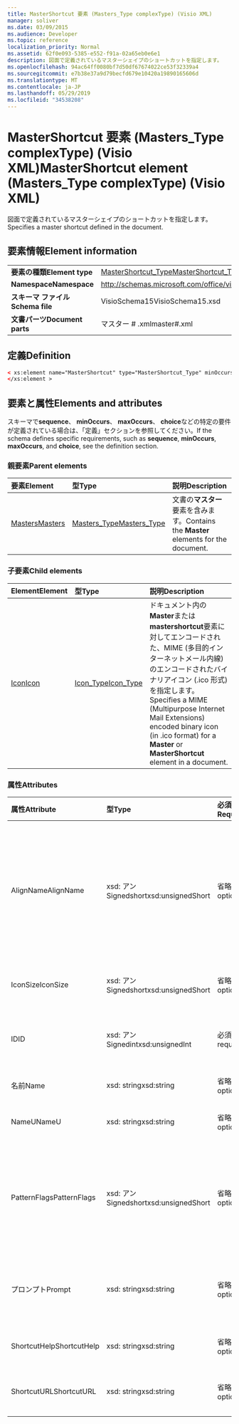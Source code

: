 ```yaml
---
title: MasterShortcut 要素 (Masters_Type complexType) (Visio XML)
manager: soliver
ms.date: 03/09/2015
ms.audience: Developer
ms.topic: reference
localization_priority: Normal
ms.assetid: 62f0e093-5385-e552-f91a-02a65eb0e6e1
description: 図面で定義されているマスターシェイプのショートカットを指定します。
ms.openlocfilehash: 94ac64ff0080bf7d50df67674022ce53f32339a4
ms.sourcegitcommit: e7b38e37a9d79becfd679e10420a19890165606d
ms.translationtype: MT
ms.contentlocale: ja-JP
ms.lasthandoff: 05/29/2019
ms.locfileid: "34538208"
---
```

# <a name="mastershortcut-element-masterstype-complextype-visio-xml"></a><span data-ttu-id="2effa-103">MasterShortcut 要素 (Masters_Type complexType) (Visio XML)</span><span class="sxs-lookup"><span data-stu-id="2effa-103">MasterShortcut element (Masters_Type complexType) (Visio XML)</span></span>

<span data-ttu-id="2effa-104">図面で定義されているマスターシェイプのショートカットを指定します。</span><span class="sxs-lookup"><span data-stu-id="2effa-104">Specifies a master shortcut defined in the document.</span></span>
  
## <a name="element-information"></a><span data-ttu-id="2effa-105">要素情報</span><span class="sxs-lookup"><span data-stu-id="2effa-105">Element information</span></span>

|||
|:-----|:-----|
|<span data-ttu-id="2effa-106">**要素の種類**</span><span class="sxs-lookup"><span data-stu-id="2effa-106">**Element type**</span></span> <br/> |[<span data-ttu-id="2effa-107">MasterShortcut_Type</span><span class="sxs-lookup"><span data-stu-id="2effa-107">MasterShortcut_Type</span></span>](mastershortcut_type-complextypevisio-xml.md) <br/> |
|<span data-ttu-id="2effa-108">**Namespace**</span><span class="sxs-lookup"><span data-stu-id="2effa-108">**Namespace**</span></span> <br/> |http://schemas.microsoft.com/office/visio/2012/main  <br/> |
|<span data-ttu-id="2effa-109">**スキーマ ファイル**</span><span class="sxs-lookup"><span data-stu-id="2effa-109">**Schema file**</span></span> <br/> |<span data-ttu-id="2effa-110">VisioSchema15</span><span class="sxs-lookup"><span data-stu-id="2effa-110">VisioSchema15.xsd</span></span>  <br/> |
|<span data-ttu-id="2effa-111">**文書パーツ**</span><span class="sxs-lookup"><span data-stu-id="2effa-111">**Document parts**</span></span> <br/> |<span data-ttu-id="2effa-112">マスター # .xml</span><span class="sxs-lookup"><span data-stu-id="2effa-112">master#.xml</span></span>  <br/> |
   
## <a name="definition"></a><span data-ttu-id="2effa-113">定義</span><span class="sxs-lookup"><span data-stu-id="2effa-113">Definition</span></span>

```XML
< xs:element name="MasterShortcut" type="MasterShortcut_Type" minOccurs="0" maxOccurs="unbounded" >
</xs:element >
```

## <a name="elements-and-attributes"></a><span data-ttu-id="2effa-114">要素と属性</span><span class="sxs-lookup"><span data-stu-id="2effa-114">Elements and attributes</span></span>

<span data-ttu-id="2effa-115">スキーマで**sequence**、 **minOccurs**、 **maxOccurs**、 **choice**などの特定の要件が定義されている場合は、「定義」セクションを参照してください。</span><span class="sxs-lookup"><span data-stu-id="2effa-115">If the schema defines specific requirements, such as **sequence**, **minOccurs**, **maxOccurs**, and **choice**, see the definition section.</span></span> 
  
### <a name="parent-elements"></a><span data-ttu-id="2effa-116">親要素</span><span class="sxs-lookup"><span data-stu-id="2effa-116">Parent elements</span></span>

|<span data-ttu-id="2effa-117">**要素**</span><span class="sxs-lookup"><span data-stu-id="2effa-117">**Element**</span></span>|<span data-ttu-id="2effa-118">**型**</span><span class="sxs-lookup"><span data-stu-id="2effa-118">**Type**</span></span>|<span data-ttu-id="2effa-119">**説明**</span><span class="sxs-lookup"><span data-stu-id="2effa-119">**Description**</span></span>|
|:-----|:-----|:-----|
|[<span data-ttu-id="2effa-120">Masters</span><span class="sxs-lookup"><span data-stu-id="2effa-120">Masters</span></span>](masters-elementvisio-xml.md) <br/> |[<span data-ttu-id="2effa-121">Masters_Type</span><span class="sxs-lookup"><span data-stu-id="2effa-121">Masters_Type</span></span>](masters_type-complextypevisio-xml.md) <br/> |<span data-ttu-id="2effa-122">文書の**マスター**要素を含みます。</span><span class="sxs-lookup"><span data-stu-id="2effa-122">Contains the **Master** elements for the document.</span></span>  <br/> |
   
### <a name="child-elements"></a><span data-ttu-id="2effa-123">子要素</span><span class="sxs-lookup"><span data-stu-id="2effa-123">Child elements</span></span>

|<span data-ttu-id="2effa-124">**Element**</span><span class="sxs-lookup"><span data-stu-id="2effa-124">**Element**</span></span>|<span data-ttu-id="2effa-125">**型**</span><span class="sxs-lookup"><span data-stu-id="2effa-125">**Type**</span></span>|<span data-ttu-id="2effa-126">**説明**</span><span class="sxs-lookup"><span data-stu-id="2effa-126">**Description**</span></span>|
|:-----|:-----|:-----|
|[<span data-ttu-id="2effa-127">Icon</span><span class="sxs-lookup"><span data-stu-id="2effa-127">Icon</span></span>](icon-element-mastershortcut_type-complextypevisio-xml.md) <br/> |[<span data-ttu-id="2effa-128">Icon_Type</span><span class="sxs-lookup"><span data-stu-id="2effa-128">Icon_Type</span></span>](icon_type-complextypevisio-xml.md) <br/> |<span data-ttu-id="2effa-129">ドキュメント内の**Master**または**mastershortcut**要素に対してエンコードされた、MIME (多目的インターネットメール内線) のエンコードされたバイナリアイコン (.ico 形式) を指定します。</span><span class="sxs-lookup"><span data-stu-id="2effa-129">Specifies a MIME (Multipurpose Internet Mail Extensions) encoded binary icon (in .ico format) for a **Master** or **MasterShortcut** element in a document.</span></span>  <br/> |
   
### <a name="attributes"></a><span data-ttu-id="2effa-130">属性</span><span class="sxs-lookup"><span data-stu-id="2effa-130">Attributes</span></span>

|<span data-ttu-id="2effa-131">**属性**</span><span class="sxs-lookup"><span data-stu-id="2effa-131">**Attribute**</span></span>|<span data-ttu-id="2effa-132">**型**</span><span class="sxs-lookup"><span data-stu-id="2effa-132">**Type**</span></span>|<span data-ttu-id="2effa-133">**必須**</span><span class="sxs-lookup"><span data-stu-id="2effa-133">**Required**</span></span>|<span data-ttu-id="2effa-134">**説明**</span><span class="sxs-lookup"><span data-stu-id="2effa-134">**Description**</span></span>|<span data-ttu-id="2effa-135">**可能な値**</span><span class="sxs-lookup"><span data-stu-id="2effa-135">**Possible values**</span></span>|
|:-----|:-----|:-----|:-----|:-----|
|<span data-ttu-id="2effa-136">AlignName</span><span class="sxs-lookup"><span data-stu-id="2effa-136">AlignName</span></span>  <br/> |<span data-ttu-id="2effa-137">xsd: アン Signedshort</span><span class="sxs-lookup"><span data-stu-id="2effa-137">xsd:unsignedShort</span></span>  <br/> |<span data-ttu-id="2effa-138">省略可能</span><span class="sxs-lookup"><span data-stu-id="2effa-138">optional</span></span>  <br/> |<span data-ttu-id="2effa-139">ステンシルウィンドウ内の要素のテキストを左、右、または中央に配置するかどうかを指定します。</span><span class="sxs-lookup"><span data-stu-id="2effa-139">Specifies whether the element's text in the stencil window is aligned left, right, or center.</span></span>  <br/> |<span data-ttu-id="2effa-140">Xsd: _ Signedshort 型の値。</span><span class="sxs-lookup"><span data-stu-id="2effa-140">Values of the xsd:unsignedShort type.</span></span>  <br/> |
|<span data-ttu-id="2effa-141">IconSize</span><span class="sxs-lookup"><span data-stu-id="2effa-141">IconSize</span></span>  <br/> |<span data-ttu-id="2effa-142">xsd: アン Signedshort</span><span class="sxs-lookup"><span data-stu-id="2effa-142">xsd:unsignedShort</span></span>  <br/> |<span data-ttu-id="2effa-143">省略可能</span><span class="sxs-lookup"><span data-stu-id="2effa-143">optional</span></span>  <br/> |<span data-ttu-id="2effa-144">要素のアイコンのサイズ。</span><span class="sxs-lookup"><span data-stu-id="2effa-144">The size of the element's icon.</span></span>  <br/> |<span data-ttu-id="2effa-145">Xsd: _ Signedshort 型の値。</span><span class="sxs-lookup"><span data-stu-id="2effa-145">Values of the xsd:unsignedShort type.</span></span>  <br/> |
|<span data-ttu-id="2effa-146">ID</span><span class="sxs-lookup"><span data-stu-id="2effa-146">ID</span></span>  <br/> |<span data-ttu-id="2effa-147">xsd: アン Signedint</span><span class="sxs-lookup"><span data-stu-id="2effa-147">xsd:unsignedInt</span></span>  <br/> |<span data-ttu-id="2effa-148">必須</span><span class="sxs-lookup"><span data-stu-id="2effa-148">required</span></span>  <br/> |<span data-ttu-id="2effa-149">親要素内の要素の一意の ID。</span><span class="sxs-lookup"><span data-stu-id="2effa-149">The unique ID of the element within its parent element.</span></span>  <br/> |<span data-ttu-id="2effa-150">Xsd:/Signedint 型の値。</span><span class="sxs-lookup"><span data-stu-id="2effa-150">Values of the xsd:unsignedInt type.</span></span>  <br/> |
|<span data-ttu-id="2effa-151">名前</span><span class="sxs-lookup"><span data-stu-id="2effa-151">Name</span></span>  <br/> |<span data-ttu-id="2effa-152">xsd: string</span><span class="sxs-lookup"><span data-stu-id="2effa-152">xsd:string</span></span>  <br/> |<span data-ttu-id="2effa-153">省略可能</span><span class="sxs-lookup"><span data-stu-id="2effa-153">optional</span></span>  <br/> |<span data-ttu-id="2effa-154">要素の名前。</span><span class="sxs-lookup"><span data-stu-id="2effa-154">The name of the element.</span></span>  <br/> |<span data-ttu-id="2effa-155">Xsd: string 型の値。</span><span class="sxs-lookup"><span data-stu-id="2effa-155">Values of the xsd:string type.</span></span>  <br/> |
|<span data-ttu-id="2effa-156">NameU</span><span class="sxs-lookup"><span data-stu-id="2effa-156">NameU</span></span>  <br/> |<span data-ttu-id="2effa-157">xsd: string</span><span class="sxs-lookup"><span data-stu-id="2effa-157">xsd:string</span></span>  <br/> |<span data-ttu-id="2effa-158">省略可能</span><span class="sxs-lookup"><span data-stu-id="2effa-158">optional</span></span>  <br/> |<span data-ttu-id="2effa-159">要素の汎用名。</span><span class="sxs-lookup"><span data-stu-id="2effa-159">The universal name of the element.</span></span>  <br/> |<span data-ttu-id="2effa-160">Xsd: string 型の値。</span><span class="sxs-lookup"><span data-stu-id="2effa-160">Values of the xsd:string type.</span></span>  <br/> |
|<span data-ttu-id="2effa-161">PatternFlags</span><span class="sxs-lookup"><span data-stu-id="2effa-161">PatternFlags</span></span>  <br/> |<span data-ttu-id="2effa-162">xsd: アン Signedshort</span><span class="sxs-lookup"><span data-stu-id="2effa-162">xsd:unsignedShort</span></span>  <br/> |<span data-ttu-id="2effa-163">省略可能</span><span class="sxs-lookup"><span data-stu-id="2effa-163">optional</span></span>  <br/> |<span data-ttu-id="2effa-164">マスター シェイプをユーザー設定のパターンとして使用するかどうかを指定します。</span><span class="sxs-lookup"><span data-stu-id="2effa-164">Determines whether a master behaves as a custom pattern.</span></span>  <br/> |<span data-ttu-id="2effa-165">Xsd: _ Signedshort 型の値。</span><span class="sxs-lookup"><span data-stu-id="2effa-165">Values of the xsd:unsignedShort type.</span></span>  <br/> |
|<span data-ttu-id="2effa-166">プロンプト</span><span class="sxs-lookup"><span data-stu-id="2effa-166">Prompt</span></span>  <br/> |<span data-ttu-id="2effa-167">xsd: string</span><span class="sxs-lookup"><span data-stu-id="2effa-167">xsd:string</span></span>  <br/> |<span data-ttu-id="2effa-168">省略可能</span><span class="sxs-lookup"><span data-stu-id="2effa-168">optional</span></span>  <br/> |<span data-ttu-id="2effa-169">要素のステータスバーとツールヒントのプロンプト。</span><span class="sxs-lookup"><span data-stu-id="2effa-169">The status bar and tool tip prompt for the element.</span></span>  <br/> |<span data-ttu-id="2effa-170">Xsd: string 型の値。</span><span class="sxs-lookup"><span data-stu-id="2effa-170">Values of the xsd:string type.</span></span>  <br/> |
|<span data-ttu-id="2effa-171">ShortcutHelp</span><span class="sxs-lookup"><span data-stu-id="2effa-171">ShortcutHelp</span></span>  <br/> |<span data-ttu-id="2effa-172">xsd: string</span><span class="sxs-lookup"><span data-stu-id="2effa-172">xsd:string</span></span>  <br/> |<span data-ttu-id="2effa-173">省略可能</span><span class="sxs-lookup"><span data-stu-id="2effa-173">optional</span></span>  <br/> |<span data-ttu-id="2effa-174">要素のヘルプ文字列。</span><span class="sxs-lookup"><span data-stu-id="2effa-174">A help string for the element.</span></span>  <br/> |<span data-ttu-id="2effa-175">Xsd: string 型の値。</span><span class="sxs-lookup"><span data-stu-id="2effa-175">Values of the xsd:string type.</span></span>  <br/> |
|<span data-ttu-id="2effa-176">ShortcutURL</span><span class="sxs-lookup"><span data-stu-id="2effa-176">ShortcutURL</span></span>  <br/> |<span data-ttu-id="2effa-177">xsd: string</span><span class="sxs-lookup"><span data-stu-id="2effa-177">xsd:string</span></span>  <br/> |<span data-ttu-id="2effa-178">省略可能</span><span class="sxs-lookup"><span data-stu-id="2effa-178">optional</span></span>  <br/> |<span data-ttu-id="2effa-179">**Mastershortcut**要素の URL。</span><span class="sxs-lookup"><span data-stu-id="2effa-179">A URL to a **MasterShortcut** element.</span></span>  <br/> |<span data-ttu-id="2effa-180">Xsd: string 型の値。</span><span class="sxs-lookup"><span data-stu-id="2effa-180">Values of the xsd:string type.</span></span>  <br/> |
   

